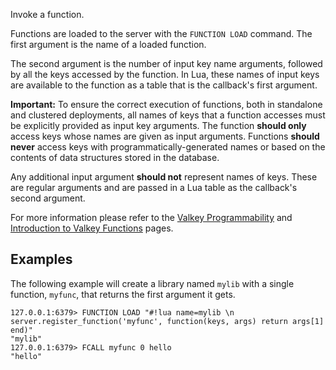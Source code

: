 Invoke a function.

Functions are loaded to the server with the `FUNCTION LOAD` command.
The first argument is the name of a loaded function.

The second argument is the number of input key name arguments, followed by all the keys accessed by the function.
In Lua, these names of input keys are available to the function as a table that is the callback's first argument.

**Important:**
To ensure the correct execution of functions, both in standalone and clustered deployments, all names of keys that a function accesses must be explicitly provided as input key arguments.
The function **should only** access keys whose names are given as input arguments.
Functions **should never** access keys with programmatically-generated names or based on the contents of data structures stored in the database.

Any additional input argument **should not** represent names of keys.
These are regular arguments and are passed in a Lua table as the callback's second argument.

For more information please refer to the [Valkey Programmability](../topics/programmability.md) and [Introduction to Valkey Functions](../topics/functions-intro.md) pages.

## Examples

The following example will create a library named `mylib` with a single function, `myfunc`, that returns the first argument it gets.

```
127.0.0.1:6379> FUNCTION LOAD "#!lua name=mylib \n server.register_function('myfunc', function(keys, args) return args[1] end)"
"mylib"
127.0.0.1:6379> FCALL myfunc 0 hello
"hello"
```

